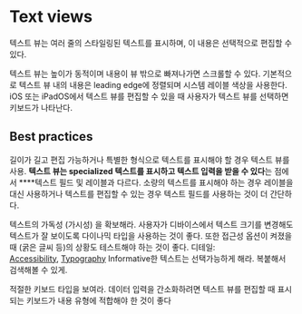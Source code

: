# Text views

텍스트 뷰는 여러 줄의 스타일링된 텍스트를 표시하며, 이 내용은 선택적으로 편집할 수 있다.

텍스트 뷰는 높이가 동적이며 내용이 뷰 밖으로 빠져나가면 스크롤할 수 있다. 기본적으로 텍스트 뷰 내의 내용은 leading edge에 정렬되며 시스템 레이블 색상을 사용한다. iOS 또는 iPadOS에서 텍스트 뷰를 편집할 수 있을 때 사용자가 텍스트 뷰를 선택하면 키보드가 나타난다.

## Best practices

길이가 길고 편집 가능하거나 특별한 형식으로 텍스트를 표시해야 할 경우 텍스트 뷰를 사용. **텍스트 뷰는 specialized 텍스트를 표시하고 텍스트 입력을 받을 수 있다**는 점에서 ****텍스트 필드 및 레이블과 다르다. 소량의 텍스트를 표시해야 하는 경우 레이블을 대신 사용하거나 텍스트를 편집할 수 있는 경우 텍스트 필드를 사용하는 것이 더 간단하다. 

텍스트의 가독성 (가시성) 을 확보해라. 사용자가 디바이스에서 텍스트 크기를 변경해도 텍스트가 잘 보이도록 다이나믹 타입을 사용하는 것이 좋다. 또한 접근성 옵션이 켜졌을 때 (굵은 글씨 등)의 상황도 테스트해야 하는 것이 좋다. 디테일: [Accessibility](https://developer.apple.com/design/human-interface-guidelines/foundations/accessibility), [Typography](https://developer.apple.com/design/human-interface-guidelines/foundations/typography)
Informative한 텍스트는 선택가능하게 해라. 복붙해서 검색해볼 수 있게.

 

적절한 키보드 타입을 보여라. 데이터 입력을 간소화하려면 텍스트 뷰를 편집할 때 표시되는 키보드가 내용 유형에 적합해야 한 것이 좋다
